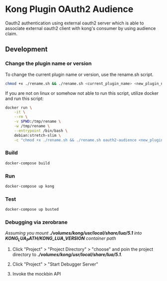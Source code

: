 # Kong Plugin OAuth2 Audience

Oauth2 authentication using external oauth2 server which is able to associate external oauth2 client with kong's consumer by using audience claim.

## Development

### Change the plugin name or version

To change the current plugin name or version, use the rename.sh script.

```bash
chmod +x ./rename.sh && ./rename.sh <current_plugin_name> <new_plugin_name> [<new_plugin_version>]
```

If you are not on linux or somehow not able to run this script, utilize docker and run this script:

```bash
docker run \
    -it \
    --rm \
    -v $PWD:/tmp/rename \
    -w /tmp/rename \
    --entrypoint /bin/bash \
    debian:stretch-slim \
    -c "chmod +x ./rename.sh && ./rename.sh oauth2-audience <new_plugin_name> [<new_plugin_version>]"
```

### Build

```bash
docker-compose build
```

### Run

```bash
docker-compose up kong
```

### Test

```bash
docker-compose up busted
```

### Debugging via zerobrane

*Assuming you mount **./volumes/kong/usr/local/share/lua/5.1** into **$KONG_LUA_PATH/$KONG_LUA_VERSION** container path*

1. Click "Project" > "Project Directory" > "choose" and poin the project directory to ***./volumes/kong/usr/local/share/lua/5.1***.

1. Click "Project" > "Start Debugger Server"

1. Invoke the mockbin API
